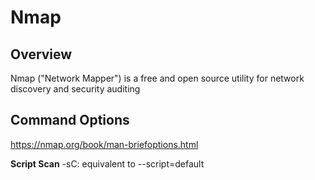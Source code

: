 # Nmap

## Overview

Nmap ("Network Mapper") is a free and open source utility for network discovery and security auditing
## Command Options

https://nmap.org/book/man-briefoptions.html

**Script Scan**
	-sC: equivalent to --script=default
